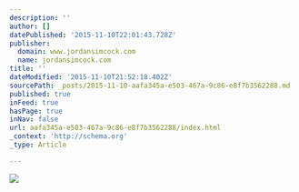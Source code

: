 ```yaml
---
description: ''
author: []
datePublished: '2015-11-10T22:01:43.728Z'
publisher:
  domain: www.jordansimcock.com
  name: jordansimcock.com
title: ''
dateModified: '2015-11-10T21:52:18.402Z'
sourcePath: _posts/2015-11-10-aafa345a-e503-467a-9c86-e8f7b3562288.md
published: true
inFeed: true
hasPage: true
inNav: false
url: aafa345a-e503-467a-9c86-e8f7b3562288/index.html
_context: 'http://schema.org'
_type: Article

---
```

![](http://static1.squarespace.com/static/53a555fde4b04b8d93b0249c/t/55911180e4b01c6273f04a06/1435570589654/?format=2500w)